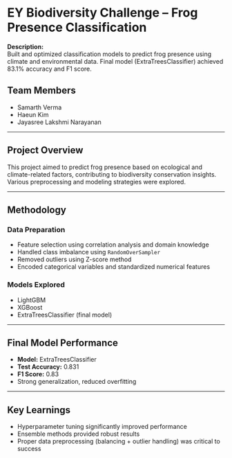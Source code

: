 # EY Biodiversity Challenge – Frog Presence Classification

**Description:**  
Built and optimized classification models to predict frog presence using climate and environmental data. Final model (ExtraTreesClassifier) achieved 83.1% accuracy and F1 score.

## Team Members
- Samarth Verma  
- Haeun Kim  
- Jayasree Lakshmi Narayanan  

---

## Project Overview
This project aimed to predict frog presence based on ecological and climate-related factors, contributing to biodiversity conservation insights. Various preprocessing and modeling strategies were explored.

---

## Methodology

### Data Preparation
- Feature selection using correlation analysis and domain knowledge  
- Handled class imbalance using `RandomOverSampler`  
- Removed outliers using Z-score method  
- Encoded categorical variables and standardized numerical features  

### Models Explored
- LightGBM  
- XGBoost  
- ExtraTreesClassifier (final model)  

---

## Final Model Performance
- **Model:** ExtraTreesClassifier  
- **Test Accuracy:** 0.831  
- **F1 Score:** 0.83  
- Strong generalization, reduced overfitting  

---

## Key Learnings
- Hyperparameter tuning significantly improved performance  
- Ensemble methods provided robust results  
- Proper data preprocessing (balancing + outlier handling) was critical to success  

